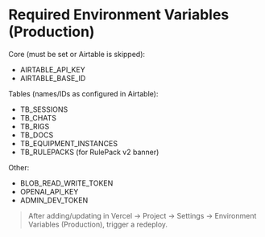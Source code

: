 # Required Environment Variables (Production)

Core (must be set or Airtable is skipped):
- AIRTABLE_API_KEY
- AIRTABLE_BASE_ID

Tables (names/IDs as configured in Airtable):
- TB_SESSIONS
- TB_CHATS
- TB_RIGS
- TB_DOCS
- TB_EQUIPMENT_INSTANCES
- TB_RULEPACKS  (for RulePack v2 banner)

Other:
- BLOB_READ_WRITE_TOKEN
- OPENAI_API_KEY
- ADMIN_DEV_TOKEN

> After adding/updating in Vercel → Project → Settings → Environment Variables (Production), trigger a redeploy.
